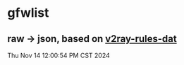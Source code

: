 # gfwlist
## raw -> json, based on [v2ray-rules-dat](https://github.com/Loyalsoldier/v2ray-rules-dat)
Thu Nov 14 12:00:54 PM CST 2024

